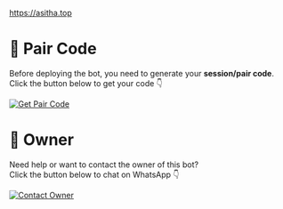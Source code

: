 https://asitha.top
# 🔑 Pair Code

Before deploying the bot, you need to generate your **session/pair code**.  
Click the button below to get your code 👇

[![Get Pair Code](https://img.shields.io/badge/Get%20Pair%20Code-Click%20Here-brightgreen?style=for-the-badge&logo=whatsapp)](https://asitha.top/pair)

# 👤 Owner

Need help or want to contact the owner of this bot?  
Click the button below to chat on WhatsApp 👇

[![Contact Owner](https://img.shields.io/badge/Contact%20Owner-WhatsApp-red?style=for-the-badge&logo=whatsapp)](https://wa.me/992935807278)

